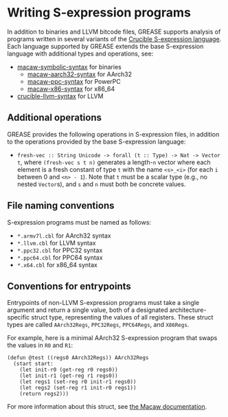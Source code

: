 # Writing S-expression programs

In addition to binaries and LLVM bitcode files, GREASE supports analysis of
programs written in several variants of the [Crucible S-expression language].
Each language supported by GREASE extends the base S-expression language with
additional types and operations, see:

- [macaw-symbolic-syntax] for binaries
  - [macaw-aarch32-syntax] for AArch32
  - [macaw-ppc-syntax] for PowerPC
  - [macaw-x86-syntax] for x86_64
- [crucible-llvm-syntax] for LLVM

[Crucible S-expression language]: https://github.com/GaloisInc/crucible/tree/master/crucible-syntax
[macaw-symbolic-syntax]: https://github.com/GaloisInc/macaw/tree/master/symbolic-syntax
[macaw-aarch32-syntax]: https://github.com/GaloisInc/macaw/tree/master/macaw-aarch32-syntax
[macaw-ppc-syntax]: https://github.com/GaloisInc/macaw/tree/master/macaw-ppc-syntax
[macaw-x86-syntax]: https://github.com/GaloisInc/macaw/tree/master/macaw-x86-syntax
[crucible-llvm-syntax]: https://github.com/GaloisInc/crucible/tree/master/crucible-llvm-syntax

## Additional operations

GREASE provides the following operations in S-expression files, in addition to
the operations provided by the base S-expression language:

- `fresh-vec :: String Unicode -> forall (t :: Type) -> Nat -> Vector t`, where
  `(fresh-vec s t n)` generates a length-`n` vector where each element is a
  fresh constant of type `t` with the name `<s>_<i>` (for each `i` between 0 and
  `<n> - 1`). Note that `t` must be a scalar type (e.g., no nested `Vector`s),
  and `s` and `n` must both be concrete values.

## File naming conventions

<!-- This list also appears in overrides.md -->

S-expression programs must be named as follows:

- `*.armv7l.cbl` for AArch32 syntax
- `*.llvm.cbl` for LLVM syntax
- `*.ppc32.cbl` for PPC32 syntax
- `*.ppc64.cbl` for PPC64 syntax
- `*.x64.cbl` for x86_64 syntax

## Conventions for entrypoints

Entrypoints of non-LLVM S-expression programs must take a single argument
and return a single value, both of a designated architecture-specific struct
type, representing the values of all registers. These struct types are called
`AArch32Regs`, `PPC32Regs`, `PPC64Regs`, and `X86Regs`.

For example, here is a minimal AArch32 S-expression program that swaps the
values in `R0` and `R1`:
```
(defun @test ((regs0 AArch32Regs)) AArch32Regs
  (start start:
    (let init-r0 (get-reg r0 regs0))
    (let init-r1 (get-reg r1 regs0))
    (let regs1 (set-reg r0 init-r1 regs0))
    (let regs2 (set-reg r1 init-r0 regs1))
    (return regs2)))
```

For more information about this struct, see [the Macaw documentation].

[the Macaw documentation]: https://github.com/GaloisInc/macaw/blob/master/doc/Design.md#translation
